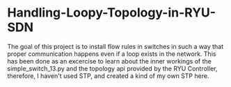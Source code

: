 # Handling-Loopy-Topology-in-RYU-SDN
The goal of this project is to install flow rules in switches in such a way that proper communication happens even if a loop exists in the network. This has been done as an excercise to learn about the inner workings of the simple_switch_13.py and the topology api provided by the RYU Controller, therefore, I haven't used STP, and created a kind of my own STP here.
